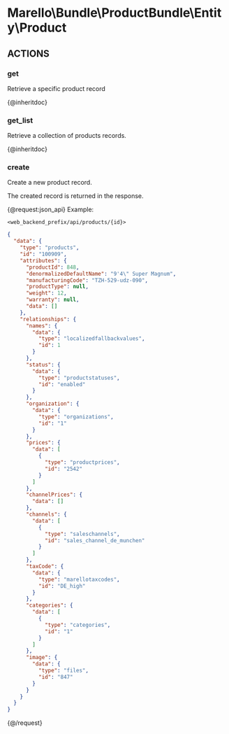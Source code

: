 # Marello\Bundle\ProductBundle\Entity\Product

## ACTIONS  

### get

Retrieve a specific product record

{@inheritdoc}

### get_list

Retrieve a collection of products records.

{@inheritdoc}

### create

Create a new product record.

The created record is returned in the response.

{@request:json_api}
Example:

`<web_backend_prefix/api/products/{id}>`

```JSON
{
  "data": {
    "type": "products",
    "id": "100909",
    "attributes": {
      "productId": 848,
      "denormalizedDefaultName": "9'4\" Super Magnum",
      "manufacturingCode": "TZH-529-udz-090",
      "productType": null,
      "weight": 12,
      "warranty": null,
      "data": []
    },
    "relationships": {
      "names": {
        "data": {
          "type": "localizedfallbackvalues",
          "id": 1
        }
      },
      "status": {
        "data": {
          "type": "productstatuses",
          "id": "enabled"
        }
      },
      "organization": {
        "data": {
          "type": "organizations",
          "id": "1"
        }
      },
      "prices": {
        "data": [
          {
            "type": "productprices",
            "id": "2542"
          }
        ]
      },
      "channelPrices": {
        "data": []
      },
      "channels": {
        "data": [
          {
            "type": "saleschannels",
            "id": "sales_channel_de_munchen"
          }
        ]
      },
      "taxCode": {
        "data": {
          "type": "marellotaxcodes",
          "id": "DE_high"
        }
      },
      "categories": {
        "data": [
          {
            "type": "categories",
            "id": "1"
          }
        ]
      },
      "image": {
        "data": {
          "type": "files",
          "id": "847"
        }
      }
    }
  }
}
```
{@/request}
